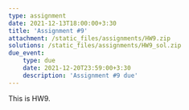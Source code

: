 ```yaml
---
type: assignment
date: 2021-12-13T18:00:00+3:30
title: 'Assignment #9'
attachment: /static_files/assignments/HW9.zip
solutions: /static_files/assignments/HW9_sol.zip
due_event: 
    type: due
    date: 2021-12-20T23:59:00+3:30
    description: 'Assignment #9 due'
---
```

This is HW9.

